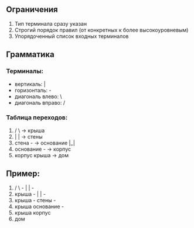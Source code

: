 ## Ограничения

1. Тип терминала сразу указан
1. Строгий порядок правил (от конкретных к более высокоуровневым)
1. Упорядоченный список входных терминалов

## Грамматика

### Терминалы:
- вертикаль: |
- горизонталь: -
- диагональ влево: \
- диагональ вправо: /

### Таблица переходов:
1. / \ → крыша
1. | | → стены
1. стена - → основание |_|
1. основание - → корпус
1. корпус крыша → дом

## Пример:
1. / \ - | | -
1. крыша - | | -
1. крыша - стены -
1. крыша основание -
1. крыша корпус
1. дом
